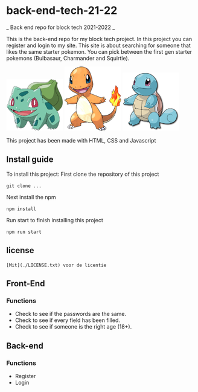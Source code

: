 # back-end-tech-21-22
_ Back end repo for block tech 2021-2022 _

This is the back-end repo for my block tech project. In this project you can register and login to my site.
This site is about searching for someone that likes the same starter pokemon.
You can pick between the first gen starter pokemons (Bulbasaur, Charmander and Squirtle).

<img src="/public/images/bulbasaur.png" width="150" alt="Bulbasaur">
<img src="/public/images/Charmander.png" width="150" alt="Charmander">
<img src="/public/images/squirtle.png" width="150" alt="Squirtle">

This project has been made with HTML, CSS and Javascript

## Install guide
To install this project:
First clone the repository of this project
```
git clone ...
```

Next install the npm
```
npm install
```

Run start to finish installing this project
```
npm run start
```

## license
```
[Mit](./LICENSE.txt) voor de licentie
```

## Front-End
### Functions
- Check to see if the passwords are the same.
- Check to see if every field has been filled.
- Check to see if someone is the right age (18+).

## Back-end
### Functions
- Register
- Login